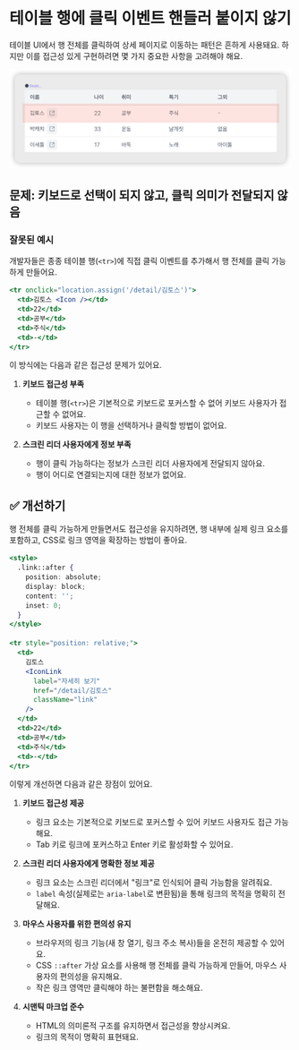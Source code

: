 # 테이블 행에 클릭 이벤트 핸들러 붙이지 않기

테이블 UI에서 행 전체를 클릭하여 상세 페이지로 이동하는 패턴은 흔하게 사용돼요. 하지만 이를 접근성 있게 구현하려면 몇 가지 중요한 사항을 고려해야 해요.

![테이블 행 클릭 패턴 예시](../images/table-row-link.png)

## 문제: 키보드로 선택이 되지 않고, 클릭 의미가 전달되지 않음

### 잘못된 예시

개발자들은 종종 테이블 행(`<tr>`)에 직접 클릭 이벤트를 추가해서 행 전체를 클릭 가능하게 만들어요.  

```jsx
<tr onclick="location.assign('/detail/김토스')">
  <td>김토스 <Icon /></td>
  <td>22</td>
  <td>공부</td>
  <td>주식</td>
  <td>-</td>
</tr>
```

이 방식에는 다음과 같은 접근성 문제가 있어요.

1. **키보드 접근성 부족**
   
   - 테이블 행(`<tr>`)은 기본적으로 키보드로 포커스할 수 없어 키보드 사용자가 접근할 수 없어요.
   - 키보드 사용자는 이 행을 선택하거나 클릭할 방법이 없어요.

2. **스크린 리더 사용자에게 정보 부족**

   - 행이 클릭 가능하다는 정보가 스크린 리더 사용자에게 전달되지 않아요.
   - 행이 어디로 연결되는지에 대한 정보가 없어요.

## ✅ 개선하기

행 전체를 클릭 가능하게 만들면서도 접근성을 유지하려면, 행 내부에 실제 링크 요소를 포함하고, CSS로 링크 영역을 확장하는 방법이 좋아요.

```jsx
<style>
  .link::after {
    position: absolute;
    display: block;
    content: '';
    inset: 0;
  }
</style>

<tr style="position: relative;">
  <td>
    김토스
    <IconLink
      label="자세히 보기"
      href="/detail/김토스"
      className="link"
    />
  </td>
  <td>22</td>
  <td>공부</td>
  <td>주식</td>
  <td>-</td>
</tr>
```

이렇게 개선하면 다음과 같은 장점이 있어요.

1. **키보드 접근성 제공**
   - 링크 요소는 기본적으로 키보드로 포커스할 수 있어 키보드 사용자도 접근 가능해요.
   - Tab 키로 링크에 포커스하고 Enter 키로 활성화할 수 있어요.

2. **스크린 리더 사용자에게 명확한 정보 제공**
   - 링크 요소는 스크린 리더에서 "링크"로 인식되어 클릭 가능함을 알려줘요.
   - `label` 속성(실제로는 `aria-label`로 변환됨)을 통해 링크의 목적을 명확히 전달해요.

3. **마우스 사용자를 위한 편의성 유지**
   - 브라우저의 링크 기능(새 창 열기, 링크 주소 복사)들을 온전히 제공할 수 있어요.
   - CSS `::after` 가상 요소를 사용해 행 전체를 클릭 가능하게 만들어, 마우스 사용자의 편의성을 유지해요.
   - 작은 링크 영역만 클릭해야 하는 불편함을 해소해요.

4. **시맨틱 마크업 준수**
   - HTML의 의미론적 구조를 유지하면서 접근성을 향상시켜요.
   - 링크의 목적이 명확히 표현돼요.